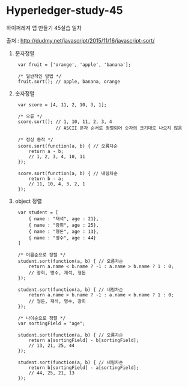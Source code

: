 # Hyperledger-study-45

하이퍼레져 앱 만들기 45실습 일차

출처 : http://dudmy.net/javascript/2015/11/16/javascript-sort/

1. 문자정렬

        var fruit = ['orange', 'apple', 'banana'];

        /* 일반적인 방법 */
        fruit.sort(); // apple, banana, orange

2. 숫자정렬

        var score = [4, 11, 2, 10, 3, 1]; 

        /* 오류 */
        score.sort(); // 1, 10, 11, 2, 3, 4 
                      // ASCII 문자 순서로 정렬되어 숫자의 크기대로 나오지 않음

        /* 정상 동작 */
        score.sort(function(a, b) { // 오름차순
            return a - b;
            // 1, 2, 3, 4, 10, 11
        });

        score.sort(function(a, b) { // 내림차순
            return b - a;
            // 11, 10, 4, 3, 2, 1
        });

3. object 정렬

        var student = [
            { name : "재석", age : 21},
            { name : "광희", age : 25},
            { name : "형돈", age : 13},
            { name : "명수", age : 44}
        ]

        /* 이름순으로 정렬 */
        student.sort(function(a, b) { // 오름차순
            return a.name < b.name ? -1 : a.name > b.name ? 1 : 0;
            // 광희, 명수, 재석, 형돈
        });

        student.sort(function(a, b) { // 내림차순
            return a.name > b.name ? -1 : a.name < b.name ? 1 : 0;
            // 형돈, 재석, 명수, 광희
        });

        /* 나이순으로 정렬 */
        var sortingField = "age";

        student.sort(function(a, b) { // 오름차순
            return a[sortingField] - b[sortingField];
            // 13, 21, 25, 44
        });

        student.sort(function(a, b) { // 내림차순
            return b[sortingField] - a[sortingField];
            // 44, 25, 21, 13
        });
